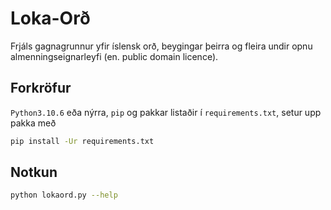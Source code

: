 # Loka-Orð

Frjáls gagnagrunnur yfir íslensk orð, beygingar þeirra og fleira undir opnu almenningseignarleyfi (en. public domain licence).

## Forkröfur

`Python3.10.6` eða nýrra, `pip` og pakkar listaðir í `requirements.txt`, setur upp pakka með

```bash
pip install -Ur requirements.txt
```

## Notkun

```bash
python lokaord.py --help
```
